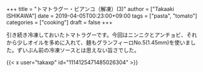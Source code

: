 +++
title = "トマトラグー・ビアンコ（解凍）(3)"
author = ["Takaaki ISHIKAWA"]
date = 2019-04-05T00:23:00+09:00
tags = ["pasta", "tomato"]
categories = ["cooking"]
draft = false
+++

引き続き冷凍しておいたトマトラグーです。今回はニンニクとアンチョビ、それから少しオイルを多めに入れて、麺もグランフィーロNo.5(1.45mm)を使いました。ずいぶん前の冷凍ソースとは思えない旨さでした。  

{{< x user="takaxp" id="1114125471485026304" >}}
